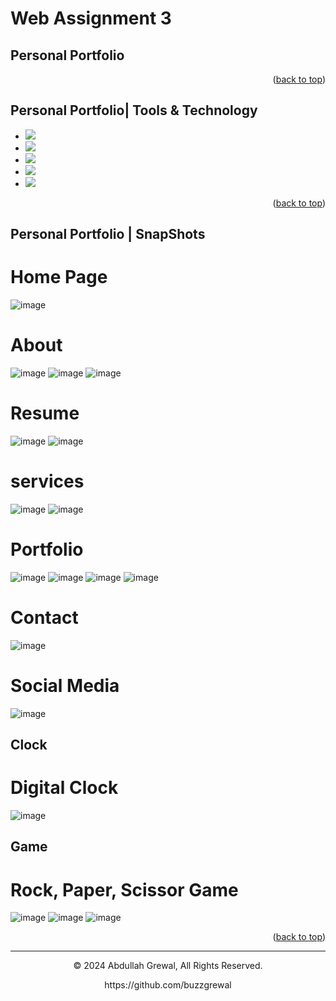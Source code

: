 # Web Assignment 3
<a name="readme-top"></a>
## Personal Portfolio


<p align="right">(<a href="#readme-top">back to top</a>)</p>

## Personal Portfolio| Tools & Technology

* <img src="https://img.shields.io/badge/HTML5-E34F26?style=for-the-badge&logo=html5&logoColor=white" />
* <img src="https://img.shields.io/badge/CSS3-1572B6?style=for-the-badge&logo=css3&logoColor=white" />
* <img src="https://img.shields.io/badge/JavaScript-323330?style=for-the-badge&logo=javascript&logoColor=F7DF1E"/>
* <img src="https://img.shields.io/badge/Visual_Studio_Code-0078D4?style=for-the-badge&logo=visual%20studio%20code&logoColor=white" />
* <img src="https://img.shields.io/badge/Bootstrap-563D7C?style=for-the-badge&logo=bootstrap&logoColor=white" />

<p align="right">(<a href="#readme-top">back to top</a>)</p>


## Personal Portfolio | SnapShots

# Home Page
![image](https://github.com/buzzgrewal/WEB-Assignment-3/assets/99383571/ab5ce1ab-3aa1-4dbb-a17d-91e9d57e574c)


# About
![image](https://github.com/buzzgrewal/WEB-Assignment-3/assets/99383571/d8ae2a83-be11-4f33-8cd1-6e656770e12c)
![image](https://github.com/buzzgrewal/WEB-Assignment-3/assets/99383571/db23a41e-a6b1-44ad-acbb-52e2661b13d6)
![image](https://github.com/buzzgrewal/WEB-Assignment-3/assets/99383571/8c681c69-6d4e-4f57-867c-488382a54934)


# Resume
![image](https://github.com/buzzgrewal/WEB-Assignment-3/assets/99383571/abab5140-959c-44c6-bd81-34409b84040d)
![image](https://github.com/buzzgrewal/WEB-Assignment-3/assets/99383571/2664d7b5-5275-413a-a6f8-dfe039ba61e5)



# services
![image](https://github.com/buzzgrewal/WEB-Assignment-3/assets/99383571/97e21147-dba8-451c-a339-993651a50499)
![image](https://github.com/buzzgrewal/WEB-Assignment-3/assets/99383571/6a33ee8e-95c2-4e47-ace0-bb051263c43c)



# Portfolio
![image](https://github.com/buzzgrewal/WEB-Assignment-3/assets/99383571/9f1a6638-fe16-459e-80d6-a9d8528a3360)
![image](https://github.com/buzzgrewal/WEB-Assignment-3/assets/99383571/cf7d102d-8a93-40bc-93cb-9f81091c2cef)
![image](https://github.com/buzzgrewal/WEB-Assignment-3/assets/99383571/56725222-14bf-4c02-a2d1-dddd4fa65df2)
![image](https://github.com/buzzgrewal/WEB-Assignment-3/assets/99383571/11f2b5af-6e3f-40c6-a409-3c1bcf918c9a)





# Contact
![image](https://github.com/buzzgrewal/WEB-Assignment-3/assets/99383571/af0d975a-a506-4f5e-ac08-03fd2c5f81e0)


# Social Media
![image](https://github.com/buzzgrewal/WEB-Assignment-3/assets/99383571/09668bab-6e42-44ba-b406-af3047afcda9)


<a name="readme-top"></a>
## Clock

# Digital Clock 
![image](https://github.com/buzzgrewal/WEB-Assignment-3/assets/99383571/371a1d61-8a6a-4856-8593-9a4fbf02d0eb)


## Game

# Rock, Paper, Scissor Game
![image](https://github.com/buzzgrewal/WEB-Assignment-3/assets/99383571/c7f0b216-2cf9-4f8e-9ecb-6e39d34b2325)
![image](https://github.com/buzzgrewal/WEB-Assignment-3/assets/99383571/199e148a-ed7e-4f5e-850d-319119cea730)
![image](https://github.com/buzzgrewal/WEB-Assignment-3/assets/99383571/bec6e245-8374-4255-991a-3b2193f89ac8)




<p align="right">(<a href="#readme-top">back to top</a>)</p>

---
<p align="center"> © 2024 Abdullah Grewal, All Rights Reserved. </p>
<p align="center">
https://github.com/buzzgrewal
</p>
